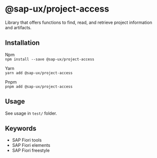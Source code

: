 # @sap-ux/project-access

Library that offers functions to find, read, and retrieve project information and artifacts.


## Installation
Npm   
`npm install --save @sap-ux/project-access`

Yarn   
`yarn add @sap-ux/project-access`

Pnpm   
`pnpm add @sap-ux/project-access`

## Usage
See usage in `test/` folder.

## Keywords
* SAP Fiori tools
* SAP Fiori elements
* SAP Fiori freestyle